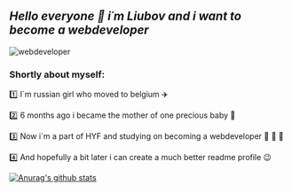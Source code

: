 ##                                               _Hello everyone :wave: i´m Liubov and i want to become a webdeveloper_

![webdeveloper](https://previews.123rf.com/images/tangducminh/tangducminh1209/tangducminh120900225/15116243-smart-baby-in-suit-working-with-laptop.jpg)
###    Shortly about myself:
:one: I´m russian girl who moved to belgium :airplane:

:two: 6 months ago i became the mother of one precious baby :baby:

:three: Now i´m a part of HYF and studying on becoming a webdeveloper :book: :raising_hand: :muscle:

:four: And hopefully a bit later i can create a much better readme profile :wink:

[![Anurag's github stats](https://github-readme-stats.vercel.app/api?LiubovPlugar=anuraghazra)](https://github.com/anuraghazra/github-readme-stats)

